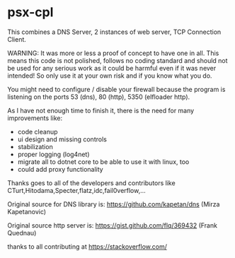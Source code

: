 # psx-cpl

This combines a DNS Server, 2 instances of web server, TCP Connection Client.

WARNING:
It was more or less a proof of concept to have one in all.
This means this code is not polished, follows no coding standard and should not be used for any serious work as it could be harmful even if it was never intended! 
So only use it at your own risk and if you know what you do.

You might need to configure / disable your firewall because the program is listening on the ports 53 (dns), 80 (http), 5350 (elfloader http).

As I have not enough time to finish it, there is the need for many improvements like:
- code cleanup
- ui design and missing controls
- stabilization
- proper logging (log4net)
- migrate all to dotnet core to be able to use it with linux, too
- could add proxy functionality

Thanks goes to all of the developers and contributors like CTurt,Hitodama,Specter,flatz,idc,fail0verflow,...


Original source for DNS library is:
https://github.com/kapetan/dns (Mirza Kapetanovic)

Original source http server is:
https://gist.github.com/flq/369432 (Frank Quednau)

thanks to all contributing at https://stackoverflow.com/
